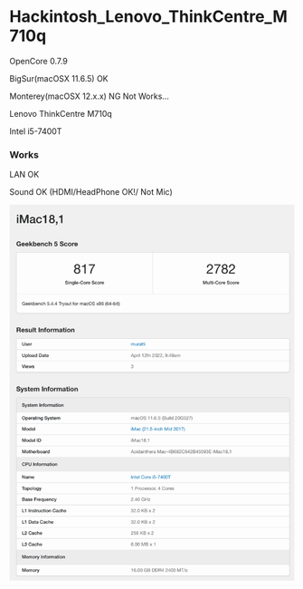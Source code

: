 # Hackintosh_Lenovo_ThinkCentre_M710q
OpenCore 0.7.9

BigSur(macOSX 11.6.5) OK

Monterey(macOSX 12.x.x) NG Not Works...

Lenovo ThinkCentre M710q

Intel i5-7400T

### Works
LAN OK

Sound OK (HDMI/HeadPhone OK!/ Not Mic)

<img src="https://github.com/akimitwo/Hackintosh_Lenovo_ThinkCentre_M710q/blob/main/Lenovo_ThinkCentre_M710q.png">
